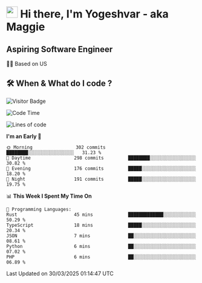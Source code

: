 <h1><img src="https://emojis.slackmojis.com/emojis/images/1531849430/4246/blob-sunglasses.gif?1531849430" width="30"/> Hi there, I'm Yogeshvar - aka Maggie</h1>

## Aspiring Software Engineer
🏂🏻  Based on US 

## 🛠 When & What do I code ?  

![Visitor Badge](https://visitor-badge.feriirawann.repl.co?username=yogeshvar&repo=yogeshvar&label=Visitors&style=plastic&color=%23457BFF&contentType=svg)

<!--START_SECTION:waka-->
![Code Time](http://img.shields.io/badge/Code%20Time-2%2C923%20hrs%2044%20mins-blue)

![Lines of code](https://img.shields.io/badge/From%20Hello%20World%20I%27ve%20Written-3.9%20million%20lines%20of%20code-blue)

**I'm an Early 🐤** 

```text
🌞 Morning                302 commits         ████████░░░░░░░░░░░░░░░░░   31.23 % 
🌆 Daytime                298 commits         ████████░░░░░░░░░░░░░░░░░   30.82 % 
🌃 Evening                176 commits         █████░░░░░░░░░░░░░░░░░░░░   18.20 % 
🌙 Night                  191 commits         █████░░░░░░░░░░░░░░░░░░░░   19.75 % 
```


📊 **This Week I Spent My Time On** 

```text
💬 Programming Languages: 
Rust                     45 mins             █████████████░░░░░░░░░░░░   50.29 % 
TypeScript               18 mins             █████░░░░░░░░░░░░░░░░░░░░   20.34 % 
JSON                     7 mins              ██░░░░░░░░░░░░░░░░░░░░░░░   08.61 % 
Python                   6 mins              ██░░░░░░░░░░░░░░░░░░░░░░░   07.02 % 
PHP                      6 mins              ██░░░░░░░░░░░░░░░░░░░░░░░   06.89 % 
```


 Last Updated on 30/03/2025 01:14:47 UTC
<!--END_SECTION:waka-->
